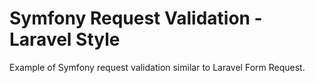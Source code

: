 # Symfony Request Validation - Laravel Style

Example of Symfony request validation similar to Laravel Form Request.
